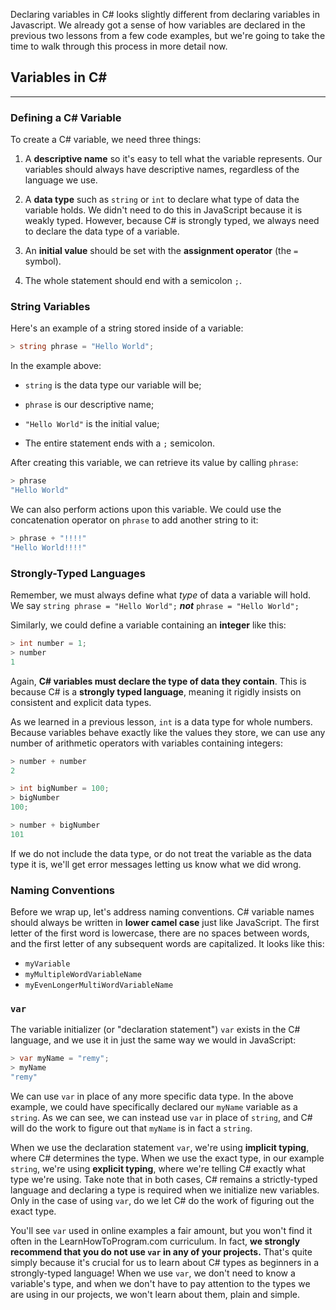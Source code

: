 Declaring variables in C# looks slightly different from declaring variables in Javascript. We already got a sense of how variables are declared in the previous two lessons from a few code examples, but we're going to take the time to walk through this process in more detail now.

## Variables in C#
---

### Defining a C# Variable

To create a C# variable, we need three things:

1.  A **descriptive name** so it's easy to tell what the variable represents. Our variables should always have descriptive names, regardless of the language we use.

2.  A **data type** such as `string` or `int` to declare what type of data the variable holds. We didn't need to do this in JavaScript because it is weakly typed. However, because C# is strongly typed, we always need to declare the data type of a variable.

3.  An **initial value** should be set with the **assignment operator** (the `=` symbol).

4. The whole statement should end with a semicolon `;`. 

### String Variables

Here's an example of a string stored inside of a variable:

```csharp
> string phrase = "Hello World";
```

In the example above:

* `string` is the data type our variable will be;

* `phrase` is our descriptive name;

* `"Hello World"` is the initial value;

* The entire statement ends with a `;` semicolon.

After creating this variable, we can retrieve its value by calling `phrase`:

```csharp
> phrase
"Hello World"
```

We can also perform actions upon this variable. We could use the concatenation operator on `phrase` to add another string to it:

```csharp
> phrase + "!!!!"
"Hello World!!!!"
```

### Strongly-Typed Languages

Remember, we must always define what _type_ of data a variable will hold. We say `string phrase = "Hello World";` **_not_** `phrase = "Hello World";`

Similarly, we could define a variable containing an **integer** like this:

```csharp
> int number = 1;
> number
1
```

Again, **C# variables must declare the type of data they contain**. This is because C# is a **strongly typed language**, meaning it rigidly insists on consistent and explicit data types.

As we learned in a previous lesson, `int` is a data type for whole numbers. Because variables behave exactly like the values they store, we can use any number of arithmetic operators with variables containing integers:

```csharp
> number + number
2

> int bigNumber = 100;
> bigNumber
100;

> number + bigNumber
101
```

If we do not include the data type, or do not treat the variable as the data type it is, we'll get error messages letting us know what we did wrong.

### Naming Conventions

Before we wrap up, let's address naming conventions. C# variable names should always be written in **lower camel case** just like JavaScript. The first letter of the first word is lowercase, there are no spaces between words, and the first letter of any subsequent words are capitalized. It looks like this: 

* `myVariable`
* `myMultipleWordVariableName`
* `myEvenLongerMultiWordVariableName`

### `var`

The variable initializer (or "declaration statement") `var` exists in the C# language, and we use it in just the same way we would in JavaScript:

```csharp
> var myName = "remy";
> myName
"remy"
```

We can use `var` in place of any more specific data type. In the above example, we could have specifically declared our `myName` variable as a `string`. As we can see, we can instead use `var` in place of `string`, and C# will do the work to figure out that `myName` is in fact a `string`.

When we use the declaration statement `var`, we're using **implicit typing**, where C# determines the type. When we use the exact type, in our example `string`, we're using **explicit typing**, where we're telling C# exactly what type we're using. Take note that in both cases, C# remains a strictly-typed language and declaring a type is required when we initialize new variables. Only in the case of using `var`, do we let C# do the work of figuring out the exact type.

You'll see `var` used in online examples a fair amount, but you won't find it often in the LearnHowToProgram.com curriculum. In fact, **we strongly recommend that you do not use `var` in any of your projects.** That's quite simply because it's crucial for us to learn about C# types as beginners in a strongly-typed language! When we use `var`, we don't need to know a variable's type, and when we don't have to pay attention to the types we are using in our projects, we won't learn about them, plain and simple. 